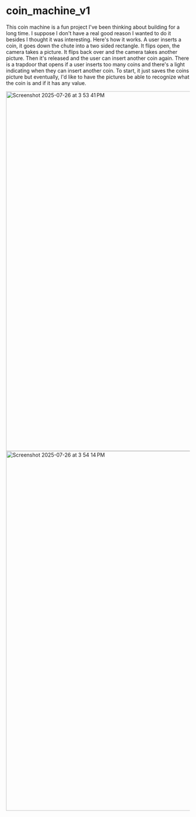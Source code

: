 # coin_machine_v1

This coin machine is a fun project I've been thinking about building for a long time. I suppose I don't have a real good reason I wanted to do it besides I thought it was interesting. Here's how it works. A user inserts a coin, it goes down the chute into a two sided rectangle. It flips open, the camera takes a picture. It flips back over and the camera takes another picture. Then it's released and the user can insert another coin again. There is a trapdoor that opens if a user inserts too many coins and there's a light indicating when they can insert another coin. To start, it just saves the coins picture but eventually, I'd like to have the pictures be able to recognize what the coin is and if it has any value. 


<img width="1512" height="982" alt="Screenshot 2025-07-26 at 3 53 41 PM" src="https://github.com/user-attachments/assets/76e0ffd5-7f87-4641-9386-ae48bf0a4090" />
<img width="1512" height="982" alt="Screenshot 2025-07-26 at 3 54 14 PM" src="https://github.com/user-attachments/assets/542c432e-0225-4219-871c-024a22f14a9c" />
